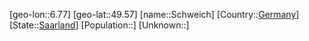 ﻿---
location: [49.57,6.77]
type: City
tags:
- geo/City


SpocWebEntityId: 34105
isDeleted: false
confidential: public

---
[geo-lon::6.77]
[geo-lat::49.57]
[name::Schweich]
[Country::[Germany](geo/Continent/Europe/Germany.md)]
[State::[Saarland](geo/Continent/Europe/Germany/Saarland.md)]
[Population::]
[Unknown::]

